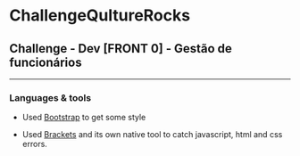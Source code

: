 # ChallengeQultureRocks
## Challenge - Dev [FRONT 0] - Gestão de funcionários

---

### Languages & tools

- Used [Bootstrap](https://getbootstrap.com) to get some style

- Used [Brackets](http://brackets.io/) and its own native tool to catch javascript, html and css errors.

